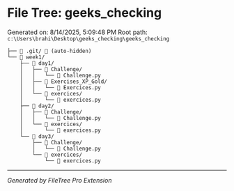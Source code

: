 # File Tree: geeks_checking

Generated on: 8/14/2025, 5:09:48 PM
Root path: `c:\Users\brahi\Desktop\geeks_checking\geeks_checking`

```
├── 📁 .git/ 🚫 (auto-hidden)
└── 📁 week1/
    ├── 📁 day1/
    │   ├── 📁 Challenge/
    │   │   └── 🐍 Challenge.py
    │   ├── 📁 Exercises_XP_Gold/
    │   │   └── 🐍 Exercices.py
    │   └── 📁 exercices/
    │       └── 🐍 exercices.py
    ├── 📁 day2/
    │   ├── 📁 Challenge/
    │   │   └── 🐍 Challenge.py
    │   └── 📁 exercices/
    │       └── 🐍 exercices.py
    └── 📁 day3/
        ├── 📁 Challenge/
        │   └── 🐍 Challenge.py
        └── 📁 exercices/
            └── 🐍 exercices.py
```

---
*Generated by FileTree Pro Extension*
